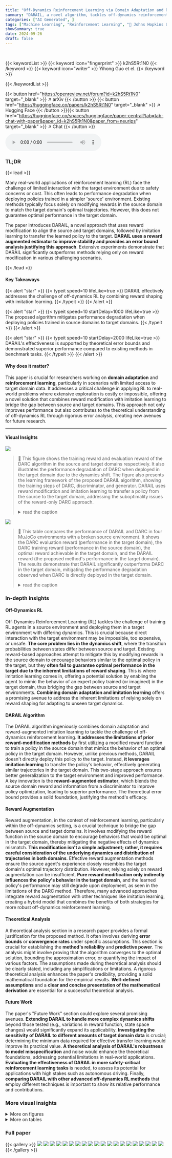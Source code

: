 ```yaml
---
title: "Off-Dynamics Reinforcement Learning via Domain Adaptation and Reward Augmented Imitation"
summary: "DARAIL, a novel algorithm, tackles off-dynamics reinforcement learning by combining reward modification with imitation learning to transfer a learned policy from a source to a target domain.  This app..."
categories: ["AI Generated", ]
tags: ["Machine Learning", "Reinforcement Learning", "🏢 Johns Hopkins University",]
showSummary: true
date: 2024-09-26
draft: false
---
```


<br>

{{< keywordList >}}
{{< keyword icon="fingerprint" >}} k2hS5Rt1N0 {{< /keyword >}}
{{< keyword icon="writer" >}} Yihong Guo et el. {{< /keyword >}}
 
{{< /keywordList >}}

{{< button href="https://openreview.net/forum?id=k2hS5Rt1N0" target="_blank" >}}
↗ arXiv
{{< /button >}}
{{< button href="https://huggingface.co/papers/k2hS5Rt1N0" target="_blank" >}}
↗ Hugging Face
{{< /button >}}{{< button href="https://huggingface.co/spaces/huggingface/paper-central?tab=tab-chat-with-paper&paper_id=k2hS5Rt1N0&paper_from=neurips" target="_blank" >}}
↗ Chat
{{< /button >}}




<audio controls>
    <source src="https://ai-paper-reviewer.com/k2hS5Rt1N0/podcast.wav" type="audio/wav">
    Your browser does not support the audio element.
</audio>


### TL;DR


{{< lead >}}

Many real-world applications of reinforcement learning (RL) face the challenge of limited interaction with the target environment due to safety concerns or cost.  This often leads to performance degradation when deploying policies trained in a simpler 'source' environment. Existing methods typically focus solely on modifying rewards in the source domain to match the target domain's optimal trajectories. However, this does not guarantee optimal performance in the target domain.



The paper introduces DARAIL, a novel approach that uses reward modification to align the source and target domains, followed by imitation learning to transfer the learned policy to the target.  **DARAIL uses a reward augmented estimator to improve stability and provides an error bound analysis justifying this approach**.  Extensive experiments demonstrate that DARAIL significantly outperforms methods relying only on reward modification in various challenging scenarios.

{{< /lead >}}


#### Key Takeaways

{{< alert "star" >}}
{{< typeit speed=10 lifeLike=true >}} DARAIL effectively addresses the challenge of off-dynamics RL by combining reward shaping with imitation learning. {{< /typeit >}}
{{< /alert >}}

{{< alert "star" >}}
{{< typeit speed=10 startDelay=1000 lifeLike=true >}} The proposed algorithm mitigates performance degradation when deploying policies trained in source domains to target domains. {{< /typeit >}}
{{< /alert >}}

{{< alert "star" >}}
{{< typeit speed=10 startDelay=2000 lifeLike=true >}} DARAIL's effectiveness is supported by theoretical error bounds and demonstrated superior performance compared to existing methods in benchmark tasks. {{< /typeit >}}
{{< /alert >}}

#### Why does it matter?
This paper is crucial for researchers working on **domain adaptation** and **reinforcement learning**, particularly in scenarios with limited access to target domain data. It addresses a critical challenge in applying RL to real-world problems where extensive exploration is costly or impossible, offering a novel solution that combines reward modification with imitation learning to bridge the gap between source and target domains. This approach not only improves performance but also contributes to the theoretical understanding of off-dynamics RL through rigorous error analysis, creating new avenues for future research.

------
#### Visual Insights



![](https://ai-paper-reviewer.com/k2hS5Rt1N0/figures_1_1.jpg)

> 🔼 This figure shows the training reward and evaluation reward of the DARC algorithm in the source and target domains respectively. It also illustrates the performance degradation of DARC when deployed in the target domain due to the dynamics shift.  The figure also presents the learning framework of the proposed DARAIL algorithm, showing the training steps of DARC, discriminator, and generator. DARAIL uses reward modification and imitation learning to transfer a policy from the source to the target domain, addressing the suboptimality issues of the reward-only DARC approach.
> <details>
> <summary>read the caption</summary>
> Figure 1: (a) Training reward in the source domain, i.e. ΕDARC, psrc [∑tr(st, at)], evaluation reward in the target domain, i.e. ΕπDARC, Purg [∑tr(st, at)] and optimal reward in target domain, for DARC in Ant. Evaluating the trained DARC policy in the target domain will cause performance degradation compared with its training reward, which should be close to the optimal reward in the target given DARC's objective function. Results of HalfCheetah, Walker2d, and Reacher are in Figure 9 in Appendix. (b) Learning framework of DARAIL. DARC Training: we first train the DARC in the source domain with a modified reward that is derived from the minimization of the reverse divergence between optimal policies on target and learned policies on the source. Details of DARC and the modified reward are in Section 3.1 and Appendix A.1. Discriminator training: the discriminator is trained to classify whether the data is from the expert demonstration (DARC trajectories) and provide a local reward function for policy learning. Generator training: the policy is updated with augmented reward estimation, which integrates the reward from the source domain and information from the discriminator. We first train DARC, collect DARC trajectories from the source domain, and then train the discriminator and the generator alternatively.
> </details>





![](https://ai-paper-reviewer.com/k2hS5Rt1N0/tables_7_1.jpg)

> 🔼 This table compares the performance of DARAIL and DARC in four MuJoCo environments with a broken source environment.  It shows the DARC evaluation reward (performance in the target domain), the DARC training reward (performance in the source domain), the optimal reward achievable in the target domain, and the DARAIL reward (the proposed method's performance in the target domain). The results demonstrate that DARAIL significantly outperforms DARC in the target domain, mitigating the performance degradation observed when DARC is directly deployed in the target domain.
> <details>
> <summary>read the caption</summary>
> Table 1: Comparison of DARAIL with DARC, broken source environment.
> </details>





### In-depth insights


#### Off-Dynamics RL
Off-Dynamics Reinforcement Learning (RL) tackles the challenge of training RL agents in a source environment and deploying them in a target environment with differing dynamics.  This is crucial because direct interaction with the target environment may be impossible, too expensive, or unsafe. **The core problem lies in the dynamics shift**, where the transition probabilities between states differ between source and target.  Existing reward-based approaches attempt to mitigate this by modifying rewards in the source domain to encourage behaviors similar to the optimal policy in the target, but they **often fail to guarantee optimal performance in the target due to the inherent limitations of reward shaping**.  This is where imitation learning comes in, offering a potential solution by enabling the agent to mimic the behavior of an expert policy trained (or imagined) in the target domain, thus bridging the gap between source and target environments. **Combining domain adaptation and imitation learning** offers a promising avenue to address the inherent limitations of relying solely on reward shaping for adapting to unseen target dynamics.

#### DARAIL Algorithm
The DARAIL algorithm ingeniously combines domain adaptation and reward-augmented imitation learning to tackle the challenge of off-dynamics reinforcement learning.  **It addresses the limitations of prior reward-modification methods** by first utilizing a modified reward function to train a policy in the source domain that mimics the behavior of an optimal policy in the target domain.  However, unlike previous methods, DARAIL doesn't directly deploy this policy to the target. Instead, **it leverages imitation learning** to transfer the policy's behavior, effectively generating similar trajectories in the target domain. This two-stage approach ensures better generalization to the target environment and improved performance. A key innovation is the **reward-augmented estimator**, which blends the source domain reward and information from a discriminator to improve policy optimization, leading to superior performance. The theoretical error bound provides a solid foundation, justifying the method's efficacy.

#### Reward Augmentation
Reward augmentation, in the context of reinforcement learning, particularly within the off-dynamics setting, is a crucial technique to bridge the gap between source and target domains.  It involves modifying the reward function in the source domain to encourage behaviors that would be optimal in the target domain, thereby mitigating the negative effects of dynamics mismatch. **This modification isn't a simple adjustment; rather, it requires careful consideration of the underlying dynamics and distribution of trajectories in both domains**. Effective reward augmentation methods ensure the source agent's experience closely resembles the target domain's optimal trajectory distribution.  However, relying solely on reward augmentation can be insufficient.  **Pure reward modification only indirectly influences the policy's behavior in the target domain**, and the learned policy's performance may still degrade upon deployment, as seen in the limitations of the DARC method.  Therefore, many advanced approaches integrate reward augmentation with other techniques like imitation learning, creating a hybrid model that combines the benefits of both strategies for more robust off-dynamics reinforcement learning.

#### Theoretical Analysis
A theoretical analysis section in a research paper provides a formal justification for the proposed method. It often involves deriving **error bounds** or **convergence rates** under specific assumptions.  This section is crucial for establishing the **method's reliability** and **predictive power**. The analysis might involve proving that the algorithm converges to the optimal solution, bounding the approximation error, or quantifying the impact of various factors. The assumptions made during theoretical analysis should be clearly stated, including any simplifications or limitations. A rigorous theoretical analysis enhances the paper's credibility, providing a solid mathematical foundation for the empirical results.  **Well-defined assumptions** and a **clear and concise presentation of the mathematical derivation** are essential for a successful theoretical analysis.

#### Future Work
The paper's "Future Work" section could explore several promising avenues.  **Extending DARAIL to handle more complex dynamics shifts** beyond those tested (e.g., variations in reward function, state space changes) would significantly expand its applicability.  **Investigating the sensitivity of DARAIL to different amounts of target domain data** is crucial; determining the minimum data required for effective transfer learning would improve its practical value.  **A theoretical analysis of DARAIL's robustness to model misspecification** and noise would enhance the theoretical foundations, addressing potential limitations in real-world applications.  **Evaluating the effectiveness of DARAIL in more safety-critical reinforcement learning tasks** is needed, to assess its potential for applications with high stakes such as autonomous driving. Finally, **comparing DARAIL with other advanced off-dynamics RL methods** that employ different techniques is important to show its relative performance and contributions.


### More visual insights

<details>
<summary>More on figures
</summary>


![](https://ai-paper-reviewer.com/k2hS5Rt1N0/figures_5_1.jpg)

> 🔼 This figure shows the training reward of DARC in the source domain and the evaluation reward in the target domain for the Ant environment. It also illustrates the learning framework of the proposed method, DARAIL, which consists of DARC training, discriminator training, and generator training steps. The figure highlights the performance degradation of DARC when deployed in the target domain and how DARAIL utilizes imitation learning to transfer the policy learned from DARC to the target domain.
> <details>
> <summary>read the caption</summary>
> Figure 1: (a) Training reward in the source domain, i.e. EDARC, psrc [∑tr(st, at)], evaluation reward in the target domain, i.e. ΕπρARC, Purg [∑tr(st, at)] and optimal reward in target domain, for DARC in Ant. Evaluating the trained DARC policy in the target domain will cause performance degradation compared with its training reward, which should be close to the optimal reward in the target given DARC's objective function. Results of HalfCheetah, Walker2d, and Reacher are in Figure 9 in Appendix. (b) Learning framework of DARAIL. DARC Training: we first train the DARC in the source domain with a modified reward that is derived from the minimization of the reverse divergence between optimal policies on target and learned policies on the source. Details of DARC and the modified reward are in Section 3.1 and Appendix A.1. Discriminator training: the discriminator is trained to classify whether the data is from the expert demonstration (DARC trajectories) and provide a local reward function for policy learning. Generator training: the policy is updated with augmented reward estimation, which integrates the reward from the source domain and information from the discriminator. We first train DARC, collect DARC trajectories from the source domain, and then train the discriminator and the generator alternatively.
> </details>



![](https://ai-paper-reviewer.com/k2hS5Rt1N0/figures_8_1.jpg)

> 🔼 This figure shows the performance degradation of DARC when deployed to the target domain and the framework of DARAIL, which addresses this issue by using imitation learning to transfer the policy learned from reward modification to the target domain.  Panel (a) illustrates DARC's sub-optimal performance in the target domain despite resembling target optimal trajectories in its source domain training. Panel (b) details DARAIL's training process:  first training DARC in the source domain with modified rewards, then using DARC trajectories as expert data for discriminator and generator training in an imitation learning framework that refines the policy in the target domain.
> <details>
> <summary>read the caption</summary>
> Figure 1: (a) Training reward in the source domain, i.e. EDARC, psrc [∑tr(st, at)], evaluation reward in the target domain, i.e. ΕπρARC, Purg [∑tr(st, at)] and optimal reward in target domain, for DARC in Ant. Evaluating the trained DARC policy in the target domain will cause performance degradation compared with its training reward, which should be close to the optimal reward in the target given DARC's objective function. Results of HalfCheetah, Walker2d, and Reacher are in Figure 9 in Appendix. (b) Learning framework of DARAIL. DARC Training: we first train the DARC in the source domain with a modified reward that is derived from the minimization of the reverse divergence between optimal policies on target and learned policies on the source. Details of DARC and the modified reward are in Section 3.1 and Appendix A.1. Discriminator training: the discriminator is trained to classify whether the data is from the expert demonstration (DARC trajectories) and provide a local reward function for policy learning. Generator training: the policy is updated with augmented reward estimation, which integrates the reward from the source domain and information from the discriminator. We first train DARC, collect DARC trajectories from the source domain, and then train the discriminator and the generator alternatively.
> </details>



![](https://ai-paper-reviewer.com/k2hS5Rt1N0/figures_9_1.jpg)

> 🔼 This figure compares the performance of DARC and DARAIL algorithms on the Ant environment under different levels of dynamics shift, controlled by the probability (pf) of freezing action 0 in the source domain.  As pf increases, the dynamics shift between source and target domains grows larger.  The figure shows that the reward obtained by DARC in the target domain significantly degrades as the dynamics shift increases, whereas DARAIL consistently outperforms DARC, maintaining a higher reward in the target domain across various shift magnitudes.
> <details>
> <summary>read the caption</summary>
> Figure 3: Performance of DARC and DARAIL under different off-dynamics shifts on Ant. Action 0 is frozen (set to be 0) with probability pf in the source domain. From left to right, the off-dynamics shift becomes larger. As the shift becomes larger, the gap between DARC Training and DARC Evaluation is larger. Our method outperforms DARC on different dynamics shift.
> </details>



![](https://ai-paper-reviewer.com/k2hS5Rt1N0/figures_13_1.jpg)

> 🔼 This figure illustrates the performance degradation of DARC in the target domain and introduces the DARAIL framework. (a) shows the training and evaluation reward curves for DARC on the Ant environment, highlighting the performance gap between the source and target domains. (b) presents a detailed breakdown of the DARAIL algorithm, including the DARC training, discriminator training, and generator training phases, emphasizing the use of imitation learning to transfer the policy from the source to the target domain.
> <details>
> <summary>read the caption</summary>
> Figure 1: (a) Training reward in the source domain, i.e. ΕπDARC, psrc [∑tr(st, at)], evaluation reward in the target domain, i.e. ΕπDARC, Purg [∑tr(st, at)] and optimal reward in target domain, for DARC in Ant. Evaluating the trained DARC policy in the target domain will cause performance degradation compared with its training reward, which should be close to the optimal reward in the target given DARC's objective function. Results of HalfCheetah, Walker2d, and Reacher are in Figure 9 in Appendix. (b) Learning framework of DARAIL. DARC Training: we first train the DARC in the source domain with a modified reward that is derived from the minimization of the reverse divergence between optimal policies on target and learned policies on the source. Details of DARC and the modified reward are in Section 3.1 and Appendix A.1. Discriminator training: the discriminator is trained to classify whether the data is from the expert demonstration (DARC trajectories) and provide a local reward function for policy learning. Generator training: the policy is updated with augmented reward estimation, which integrates the reward from the source domain and information from the discriminator. We first train DARC, collect DARC trajectories from the source domain, and then train the discriminator and the generator alternatively.
> </details>



![](https://ai-paper-reviewer.com/k2hS5Rt1N0/figures_17_1.jpg)

> 🔼 This figure shows the training reward of DARC in the source domain and its evaluation reward in the target domain for the Ant environment.  It demonstrates performance degradation when deploying the DARC policy in the target domain, highlighting the limitations of DARC.  The second part illustrates the DARAIL framework, which addresses these limitations by using imitation learning to transfer the policy learned from reward modification to the target domain.  DARAIL comprises DARC training with a modified reward, discriminator training to classify data and provide a local reward function, and generator training using an augmented reward estimator.
> <details>
> <summary>read the caption</summary>
> Figure 1: (a) Training reward in the source domain, i.e. EDARC, psrc [∑tr(st, at)], evaluation reward in the target domain, i.e. ΕπρARC, Purg [∑tr(st, at)] and optimal reward in target domain, for DARC in Ant. Evaluating the trained DARC policy in the target domain will cause performance degradation compared with its training reward, which should be close to the optimal reward in the target given DARC's objective function. Results of HalfCheetah, Walker2d, and Reacher are in Figure 9 in Appendix. (b) Learning framework of DARAIL. DARC Training: we first train the DARC in the source domain with a modified reward that is derived from the minimization of the reverse divergence between optimal policies on target and learned policies on the source. Details of DARC and the modified reward are in Section 3.1 and Appendix A.1. Discriminator training: the discriminator is trained to classify whether the data is from the expert demonstration (DARC trajectories) and provide a local reward function for policy learning. Generator training: the policy is updated with augmented reward estimation, which integrates the reward from the source domain and information from the discriminator. We first train DARC, collect DARC trajectories from the source domain, and then train the discriminator and the generator alternatively.
> </details>



![](https://ai-paper-reviewer.com/k2hS5Rt1N0/figures_17_2.jpg)

> 🔼 This figure shows the comparison of training and evaluation rewards for DARC in the Ant environment and illustrates the framework of the proposed DARAIL algorithm.  Panel (a) highlights the performance degradation of DARC when deployed in the target domain, showing a significant gap between the training reward (close to optimal) and the evaluation reward. Panel (b) details the DARAIL framework, outlining the DARC training phase, discriminator training to classify source and target data, and generator training to optimize the policy using augmented reward estimation from source domain reward and discriminator feedback.
> <details>
> <summary>read the caption</summary>
> Figure 1: (a) Training reward in the source domain, i.e. ΕDARC, psrc [∑tr(st, at)], evaluation reward in the target domain, i.e. ΕπDARC, Purg [∑tr(st, at)] and optimal reward in target domain, for DARC in Ant. Evaluating the trained DARC policy in the target domain will cause performance degradation compared with its training reward, which should be close to the optimal reward in the target given DARC's objective function. Results of HalfCheetah, Walker2d, and Reacher are in Figure 9 in Appendix. (b) Learning framework of DARAIL. DARC Training: we first train the DARC in the source domain with a modified reward that is derived from the minimization of the reverse divergence between optimal policies on target and learned policies on the source. Details of DARC and the modified reward are in Section 3.1 and Appendix A.1. Discriminator training: the discriminator is trained to classify whether the data is from the expert demonstration (DARC trajectories) and provide a local reward function for policy learning. Generator training: the policy is updated with augmented reward estimation, which integrates the reward from the source domain and information from the discriminator. We first train DARC, collect DARC trajectories from the source domain, and then train the discriminator and the generator alternatively.
> </details>



![](https://ai-paper-reviewer.com/k2hS5Rt1N0/figures_20_1.jpg)

> 🔼 This figure shows the training reward and evaluation reward of DARC (Domain Adaptation with Rewards from Classifiers) in the Ant environment. It illustrates the performance degradation of DARC in the target domain when compared to its training reward.  The figure also presents the learning framework of DARAIL (Domain Adaptation and Reward Augmented Imitation Learning), highlighting the DARC training, discriminator training, and generator training phases. DARAIL uses imitation learning to address the suboptimality issues of the pure modified reward methods.
> <details>
> <summary>read the caption</summary>
> Figure 1: (a) Training reward in the source domain, i.e. ΕDARC, psrc [∑tr(st, at)], evaluation reward in the target domain, i.e. ΕπDARC, Purg [∑tr(st, at)] and optimal reward in target domain, for DARC in Ant. Evaluating the trained DARC policy in the target domain will cause performance degradation compared with its training reward, which should be close to the optimal reward in the target given DARC's objective function. Results of HalfCheetah, Walker2d, and Reacher are in Figure 9 in Appendix. (b) Learning framework of DARAIL. DARC Training: we first train the DARC in the source domain with a modified reward that is derived from the minimization of the reverse divergence between optimal policies on target and learned policies on the source. Details of DARC and the modified reward are in Section 3.1 and Appendix A.1. Discriminator training: the discriminator is trained to classify whether the data is from the expert demonstration (DARC trajectories) and provide a local reward function for policy learning. Generator training: the policy is updated with augmented reward estimation, which integrates the reward from the source domain and information from the discriminator. We first train DARC, collect DARC trajectories from the source domain, and then train the discriminator and the generator alternatively.
> </details>



![](https://ai-paper-reviewer.com/k2hS5Rt1N0/figures_20_2.jpg)

> 🔼 This figure shows a comparison of the training reward of DARC in the source domain and its evaluation reward in the target domain, highlighting the performance degradation when deploying DARC in a new environment with a dynamics shift. It also illustrates the learning framework of DARAIL, which incorporates DARC training, discriminator training, and generator training to improve policy transfer and performance in the target domain.
> <details>
> <summary>read the caption</summary>
> Figure 1: (a) Training reward in the source domain, i.e. EDARC, psrc [∑tr(st, at)], evaluation reward in the target domain, i.e. ΕπρARC, Purg [∑tr(st, at)] and optimal reward in target domain, for DARC in Ant. Evaluating the trained DARC policy in the target domain will cause performance degradation compared with its training reward, which should be close to the optimal reward in the target given DARC's objective function. Results of HalfCheetah, Walker2d, and Reacher are in Figure 9 in Appendix. (b) Learning framework of DARAIL. DARC Training: we first train the DARC in the source domain with a modified reward that is derived from the minimization of the reverse divergence between optimal policies on target and learned policies on the source. Details of DARC and the modified reward are in Section 3.1 and Appendix A.1. Discriminator training: the discriminator is trained to classify whether the data is from the expert demonstration (DARC trajectories) and provide a local reward function for policy learning. Generator training: the policy is updated with augmented reward estimation, which integrates the reward from the source domain and information from the discriminator. We first train DARC, collect DARC trajectories from the source domain, and then train the discriminator and the generator alternatively.
> </details>



![](https://ai-paper-reviewer.com/k2hS5Rt1N0/figures_21_1.jpg)

> 🔼 This figure shows the training reward in the source domain and evaluation reward in the target domain for the DARC (Domain Adaptation with Rewards from Classifiers) algorithm.  It also illustrates the performance degradation of DARC when deployed in the target domain and the framework of the proposed DARAIL (Domain Adaptation and Reward Augmented Imitation Learning) algorithm.  DARAIL utilizes reward modification for domain adaptation and generative adversarial imitation learning from observation, incorporating a reward augmented estimator for policy optimization.
> <details>
> <summary>read the caption</summary>
> Figure 1: (a) Training reward in the source domain, i.e. ΕπDARC, psrc [∑tr(st, at)], evaluation reward in the target domain, i.e. ΕπDARC, Purg [∑tr(st, at)] and optimal reward in target domain, for DARC in Ant. Evaluating the trained DARC policy in the target domain will cause performance degradation compared with its training reward, which should be close to the optimal reward in the target given DARC's objective function. Results of HalfCheetah, Walker2d, and Reacher are in Figure 9 in Appendix. (b) Learning framework of DARAIL. DARC Training: we first train the DARC in the source domain with a modified reward that is derived from the minimization of the reverse divergence between optimal policies on target and learned policies on the source. Details of DARC and the modified reward are in Section 3.1 and Appendix A.1. Discriminator training: the discriminator is trained to classify whether the data is from the expert demonstration (DARC trajectories) and provide a local reward function for policy learning. Generator training: the policy is updated with augmented reward estimation, which integrates the reward from the source domain and information from the discriminator. We first train DARC, collect DARC trajectories from the source domain, and then train the discriminator and the generator alternatively.
> </details>



![](https://ai-paper-reviewer.com/k2hS5Rt1N0/figures_21_2.jpg)

> 🔼 This figure shows the performance degradation of DARC when deployed in the target domain due to dynamics shift.  It also illustrates the DARAIL framework, which addresses this issue by incorporating imitation learning. DARAIL first trains a DARC policy in the source domain with a modified reward. Then, it uses imitation learning to transfer this policy to the target domain, improving performance.
> <details>
> <summary>read the caption</summary>
> Figure 1: (a) Training reward in the source domain, i.e. EDARC, psrc [∑tr(st, at)], evaluation reward in the target domain, i.e. ΕπρARC, Purg [∑tr(st, at)] and optimal reward in target domain, for DARC in Ant. Evaluating the trained DARC policy in the target domain will cause performance degradation compared with its training reward, which should be close to the optimal reward in the target given DARC's objective function. Results of HalfCheetah, Walker2d, and Reacher are in Figure 9 in Appendix. (b) Learning framework of DARAIL. DARC Training: we first train the DARC in the source domain with a modified reward that is derived from the minimization of the reverse divergence between optimal policies on target and learned policies on the source. Details of DARC and the modified reward are in Section 3.1 and Appendix A.1. Discriminator training: the discriminator is trained to classify whether the data is from the expert demonstration (DARC trajectories) and provide a local reward function for policy learning. Generator training: the policy is updated with augmented reward estimation, which integrates the reward from the source domain and information from the discriminator. We first train DARC, collect DARC trajectories from the source domain, and then train the discriminator and the generator alternatively.
> </details>



![](https://ai-paper-reviewer.com/k2hS5Rt1N0/figures_21_3.jpg)

> 🔼 This figure shows the training reward of DARC in the source domain and evaluation reward in the target domain for the Ant environment.  It highlights the performance degradation when a DARC policy trained in the source domain is directly deployed to the target domain. It also illustrates the learning framework of the proposed DARAIL method, which consists of three stages: DARC training with modified rewards to match target trajectory distributions, discriminator training to distinguish between expert (DARC) and generated trajectories, and generator training (policy update) using augmented reward estimation incorporating both source domain rewards and discriminator feedback.
> <details>
> <summary>read the caption</summary>
> Figure 1: (a) Training reward in the source domain, i.e. EDARC, psrc [∑tr(st, at)], evaluation reward in the target domain, i.e. ΕπρARC, Purg [∑tr(st, at)] and optimal reward in target domain, for DARC in Ant. Evaluating the trained DARC policy in the target domain will cause performance degradation compared with its training reward, which should be close to the optimal reward in the target given DARC's objective function. Results of HalfCheetah, Walker2d, and Reacher are in Figure 9 in Appendix. (b) Learning framework of DARAIL. DARC Training: we first train the DARC in the source domain with a modified reward that is derived from the minimization of the reverse divergence between optimal policies on target and learned policies on the source. Details of DARC and the modified reward are in Section 3.1 and Appendix A.1. Discriminator training: the discriminator is trained to classify whether the data is from the expert demonstration (DARC trajectories) and provide a local reward function for policy learning. Generator training: the policy is updated with augmented reward estimation, which integrates the reward from the source domain and information from the discriminator. We first train DARC, collect DARC trajectories from the source domain, and then train the discriminator and the generator alternatively.
> </details>



![](https://ai-paper-reviewer.com/k2hS5Rt1N0/figures_23_1.jpg)

> 🔼 This figure shows the performance degradation of DARC when deployed to the target domain and introduces the DARAIL framework.  Panel (a) compares the training reward of DARC in the source domain to its evaluation reward in the target domain, demonstrating performance degradation. Panel (b) illustrates the DARAIL method, which uses DARC to generate initial trajectories, then trains a discriminator and generator to improve policy performance in the target domain via imitation learning.
> <details>
> <summary>read the caption</summary>
> Figure 1: (a) Training reward in the source domain, i.e. EDARC, psrc [∑tr(st, at)], evaluation reward in the target domain, i.e. ΕπρARC, Purg [∑tr(st, at)] and optimal reward in target domain, for DARC in Ant. Evaluating the trained DARC policy in the target domain will cause performance degradation compared with its training reward, which should be close to the optimal reward in the target given DARC's objective function. Results of HalfCheetah, Walker2d, and Reacher are in Figure 9 in Appendix. (b) Learning framework of DARAIL. DARC Training: we first train the DARC in the source domain with a modified reward that is derived from the minimization of the reverse divergence between optimal policies on target and learned policies on the source. Details of DARC and the modified reward are in Section 3.1 and Appendix A.1. Discriminator training: the discriminator is trained to classify whether the data is from the expert demonstration (DARC trajectories) and provide a local reward function for policy learning. Generator training: the policy is updated with augmented reward estimation, which integrates the reward from the source domain and information from the discriminator. We first train DARC, collect DARC trajectories from the source domain, and then train the discriminator and the generator alternatively.
> </details>



![](https://ai-paper-reviewer.com/k2hS5Rt1N0/figures_24_1.jpg)

> 🔼 The figure shows the training reward in the source domain and evaluation reward in the target domain for the DARC algorithm. It also illustrates the learning framework for the DARAIL algorithm, detailing the steps involved in DARC training, discriminator training, and generator training.
> <details>
> <summary>read the caption</summary>
> Figure 1: (a) Training reward in the source domain, i.e. ΕπDARC, psrc [∑tr(st, at)], evaluation reward in the target domain, i.e. ΕπDARC, ptrg [∑tr(st, at)] and optimal reward in target domain, for DARC in Ant. Evaluating the trained DARC policy in the target domain will cause performance degradation compared with its training reward, which should be close to the optimal reward in the target given DARC's objective function. Results of HalfCheetah, Walker2d, and Reacher are in Figure 9 in Appendix. (b) Learning framework of DARAIL. DARC Training: we first train the DARC in the source domain with a modified reward that is derived from the minimization of the reverse divergence between optimal policies on target and learned policies on the source. Details of DARC and the modified reward are in Section 3.1 and Appendix A.1. Discriminator training: the discriminator is trained to classify whether the data is from the expert demonstration (DARC trajectories) and provide a local reward function for policy learning. Generator training: the policy is updated with augmented reward estimation, which integrates the reward from the source domain and information from the discriminator. We first train DARC, collect DARC trajectories from the source domain, and then train the discriminator and the generator alternatively.
> </details>



![](https://ai-paper-reviewer.com/k2hS5Rt1N0/figures_25_1.jpg)

> 🔼 This figure compares the performance of DARAIL and IPS-ACL on two different environments (HalfCheetah and Walker2d) under various importance weight clipping intervals.  The results show that DARAIL consistently outperforms IPS-ACL across all conditions. Notably, IPS-ACL's performance is sensitive to the choice of clipping interval, achieving comparable results to DARAIL only under a specific interval ([0.01, 100]), while its performance degrades significantly with other intervals.
> <details>
> <summary>read the caption</summary>
> Figure 2: Performance of DARAIL and IPS-ACL on HalfCheetah and Walker2d under different importance weight clipping intervals. DARAIL outperforms IPS-ACL on all tasks. In Table 3, IPS-ACL receives comparable performance with DARAIL with the clipping interval [0.01,100], while the performance decreases significantly with different intervals.
> </details>



![](https://ai-paper-reviewer.com/k2hS5Rt1N0/figures_25_2.jpg)

> 🔼 The figure compares the performance of DARAIL and IPS-ACL algorithms on HalfCheetah and Walker2d environments under various importance weight clipping intervals.  It demonstrates that DARAIL consistently outperforms IPS-ACL across all tested intervals.  The results highlight DARAIL's robustness to the choice of clipping interval, unlike IPS-ACL which shows significant performance degradation when the interval is poorly chosen.
> <details>
> <summary>read the caption</summary>
> Figure 2: Performance of DARAIL and IPS-ACL on HalfCheetah and Walker2d under different importance weight clipping intervals. DARAIL outperforms IPS-ACL on all tasks. In Table 3, IPS-ACL receives comparable performance with DARAIL with the clipping interval [0.01,100], while the performance decreases significantly with different intervals.
> </details>



![](https://ai-paper-reviewer.com/k2hS5Rt1N0/figures_26_1.jpg)

> 🔼 This figure shows the comparison of DARC and DARAIL. Subfigure (a) illustrates the training and evaluation reward of DARC in the Ant environment, highlighting the performance degradation when deploying the policy trained in the source domain to the target domain. Subfigure (b) presents the learning framework of DARAIL, which leverages DARC for domain adaptation and incorporates generative adversarial imitation learning for policy transfer, aiming to improve performance in the target domain.
> <details>
> <summary>read the caption</summary>
> Figure 1: (a) Training reward in the source domain, i.e. EDARC, psrc [∑tr(st, at)], evaluation reward in the target domain, i.e. ΕπρARC, Purg [∑tr(st, at)] and optimal reward in target domain, for DARC in Ant. Evaluating the trained DARC policy in the target domain will cause performance degradation compared with its training reward, which should be close to the optimal reward in the target given DARC's objective function. Results of HalfCheetah, Walker2d, and Reacher are in Figure 9 in Appendix. (b) Learning framework of DARAIL. DARC Training: we first train the DARC in the source domain with a modified reward that is derived from the minimization of the reverse divergence between optimal policies on target and learned policies on the source. Details of DARC and the modified reward are in Section 3.1 and Appendix A.1. Discriminator training: the discriminator is trained to classify whether the data is from the expert demonstration (DARC trajectories) and provide a local reward function for policy learning. Generator training: the policy is updated with augmented reward estimation, which integrates the reward from the source domain and information from the discriminator. We first train DARC, collect DARC trajectories from the source domain, and then train the discriminator and the generator alternatively.
> </details>



![](https://ai-paper-reviewer.com/k2hS5Rt1N0/figures_27_1.jpg)

> 🔼 This figure shows the training reward of DARC in the source domain and its evaluation reward in the target domain. It also shows the learning framework of DARAIL, which consists of three stages: DARC training, discriminator training, and generator training.  The results highlight the performance degradation of DARC when deployed to the target domain and illustrates how DARAIL aims to mitigate this issue by using imitation learning to transfer the policy learned in the source domain to the target domain.
> <details>
> <summary>read the caption</summary>
> Figure 1: (a) Training reward in the source domain, i.e. EDARC, psrc [∑tr(st, at)], evaluation reward in the target domain, i.e. ΕπρARC, Purg [∑tr(st, at)] and optimal reward in target domain, for DARC in Ant. Evaluating the trained DARC policy in the target domain will cause performance degradation compared with its training reward, which should be close to the optimal reward in the target given DARC's objective function. Results of HalfCheetah, Walker2d, and Reacher are in Figure 9 in Appendix. (b) Learning framework of DARAIL. DARC Training: we first train the DARC in the source domain with a modified reward that is derived from the minimization of the reverse divergence between optimal policies on target and learned policies on the source. Details of DARC and the modified reward are in Section 3.1 and Appendix A.1. Discriminator training: the discriminator is trained to classify whether the data is from the expert demonstration (DARC trajectories) and provide a local reward function for policy learning. Generator training: the policy is updated with augmented reward estimation, which integrates the reward from the source domain and information from the discriminator. We first train DARC, collect DARC trajectories from the source domain, and then train the discriminator and the generator alternatively.
> </details>



</details>




<details>
<summary>More on tables
</summary>


![](https://ai-paper-reviewer.com/k2hS5Rt1N0/tables_8_1.jpg)
> 🔼 This table presents a comparison of the DARAIL algorithm's performance against several baseline methods in off-dynamics reinforcement learning settings with a broken source environment.  The results are shown for four MuJoCo environments (HalfCheetah, Ant, Walker2d, and Reacher), each with performance measured by the average cumulative reward and standard deviation.  The baseline methods include DAIL, IS-R, IS-ACL, MBPO, MATL, and GARAT. The table allows for a direct comparison of DARAIL's performance with state-of-the-art methods under challenging conditions.
> <details>
> <summary>read the caption</summary>
> Table 3: Comparison of DARAIL with baselines in off-dynamics RL, broken source environment.
> </details>

![](https://ai-paper-reviewer.com/k2hS5Rt1N0/tables_20_1.jpg)
> 🔼 This table compares the performance of DARAIL and DARC in four MuJoCo benchmark environments (HalfCheetah, Ant, Walker2d, and Reacher) with a broken source environment.  The 'DARC Evaluation' column shows DARC's performance in the target domain (where the 0-index in the action is intact). The 'DARC Training' column shows DARC's performance in the source domain (where the 0-index in the action is broken). The 'Optimal in Target' column indicates the optimal reward achievable in the target domain. Finally, the 'DARAIL' column shows the performance of the proposed DARAIL algorithm in the target domain. The results demonstrate DARAIL's superior performance compared to DARC when the source domain has limited functionality compared to the target domain.
> <details>
> <summary>read the caption</summary>
> Table 1: Comparison of DARAIL with DARC, broken source environment.
> </details>

![](https://ai-paper-reviewer.com/k2hS5Rt1N0/tables_22_1.jpg)
> 🔼 This table presents a comparison of the DARAIL algorithm's performance against several baseline methods in off-dynamics reinforcement learning scenarios.  The experiments were conducted in environments with a broken source setting, meaning the source environment has limitations. The table shows the average reward obtained by each algorithm across four different MuJoCo environments (HalfCheetah, Ant, Walker2d, and Reacher).  The results demonstrate DARAIL's superior performance compared to the baselines. The metrics reported allow a clear assessment of the relative performance improvements achieved by DARAIL.
> <details>
> <summary>read the caption</summary>
> Table 3: Comparison of DARAIL with baselines in off-dynamics RL, broken source environment.
> </details>

![](https://ai-paper-reviewer.com/k2hS5Rt1N0/tables_22_2.jpg)
> 🔼 This table compares the performance of DARAIL and DARC in four MuJoCo environments (HalfCheetah, Ant, Walker2d, and Reacher) when the source domain has a broken environment (0-index action frozen to 0).  It shows the DARC Evaluation (performance in the target domain), DARC Training (performance in the source domain), the optimal reward achievable in the target domain, and the DARAIL performance in the target domain. The results highlight DARAIL's improved performance over DARC in the target domain, particularly when facing challenging off-dynamics scenarios.
> <details>
> <summary>read the caption</summary>
> Table 1: Comparison of DARAIL with DARC, broken source environment.
> </details>

![](https://ai-paper-reviewer.com/k2hS5Rt1N0/tables_22_3.jpg)
> 🔼 This table presents a comparison of the DARAIL algorithm's performance against several baseline methods in off-dynamics reinforcement learning scenarios with a broken source environment.  The table shows the average reward achieved by each algorithm across four different MuJoCo environments (HalfCheetah, Ant, Walker2d, and Reacher).  The results demonstrate DARAIL's superior performance compared to the baselines, highlighting its effectiveness in handling dynamics shifts between source and target domains when the source domain is compromised.
> <details>
> <summary>read the caption</summary>
> Table 3: Comparison of DARAIL with baselines in off-dynamics RL, broken source environment.
> </details>

![](https://ai-paper-reviewer.com/k2hS5Rt1N0/tables_22_4.jpg)
> 🔼 This table compares the performance of DARAIL and DARC in MuJoCo environments with a 1.5 times gravity setting.  It shows the DARC Evaluation (performance of DARC in the target domain), DARC Training (performance of DARC in the source domain), the optimal reward achievable in the target domain, and the performance of DARAIL (the proposed method) in the target domain.  The results demonstrate the improvement of DARAIL over DARC, especially considering the significant performance drop of DARC when deployed to the target domain.
> <details>
> <summary>read the caption</summary>
> Table 2: Comparison of DARAIL with DARC, 1.5 gravity.
> </details>

![](https://ai-paper-reviewer.com/k2hS5Rt1N0/tables_22_5.jpg)
> 🔼 This table presents a comparison of the DARAIL algorithm's performance against several baseline methods in off-dynamics reinforcement learning settings.  The source environment is modified to be 'broken', meaning a specific action is constrained. The table shows the average reward achieved by each algorithm across four different Mujoco benchmark environments (HalfCheetah, Ant, Walker2d, and Reacher).  The results highlight DARAIL's superior performance compared to the baselines, demonstrating its effectiveness in handling dynamics shifts between source and target domains.
> <details>
> <summary>read the caption</summary>
> Table 3: Comparison of DARAIL with baselines in off-dynamics RL, broken source environment.
> </details>

![](https://ai-paper-reviewer.com/k2hS5Rt1N0/tables_24_1.jpg)
> 🔼 This table compares the performance of DARAIL and DARC when provided with the same number of rollouts from the target domain.  The results show that increasing the number of target domain rollouts does not significantly improve DARC's performance, highlighting its inherent sub-optimality. In contrast, DARAIL consistently outperforms DARC, even with comparable target rollouts. This demonstrates the effectiveness of DARAIL's imitation learning component in mitigating the limitations of DARC in handling dynamics shifts.
> <details>
> <summary>read the caption</summary>
> Table 11: Comparison with DARC with the same amount of rollout from the target. The number in the columns represents the amount of rollout from the target. More target domain rollout will not improve the DARC's performance further. Experiment on broken source setting.
> </details>

![](https://ai-paper-reviewer.com/k2hS5Rt1N0/tables_24_2.jpg)
> 🔼 This table compares the performance of DARAIL and DARC on the Reacher environment with varying amounts of target domain rollouts.  It demonstrates that increasing the number of target rollouts does not significantly improve DARC's performance because of its inherent limitations.  DARAIL consistently outperforms DARC even with comparable target rollouts, highlighting its effectiveness in mitigating the sub-optimality of DARC.
> <details>
> <summary>read the caption</summary>
> Table 12: Comparison with DARC with the same amount of rollout from target, on Reacher. The number in the columns represents the amount of rollout from the target. More target domain rollout will not improve the DARC's performance further. Experiment on broken source setting.
> </details>

</details>




### Full paper

{{< gallery >}}
<img src="https://ai-paper-reviewer.com/k2hS5Rt1N0/1.png" class="grid-w50 md:grid-w33 xl:grid-w25" />
<img src="https://ai-paper-reviewer.com/k2hS5Rt1N0/2.png" class="grid-w50 md:grid-w33 xl:grid-w25" />
<img src="https://ai-paper-reviewer.com/k2hS5Rt1N0/3.png" class="grid-w50 md:grid-w33 xl:grid-w25" />
<img src="https://ai-paper-reviewer.com/k2hS5Rt1N0/4.png" class="grid-w50 md:grid-w33 xl:grid-w25" />
<img src="https://ai-paper-reviewer.com/k2hS5Rt1N0/5.png" class="grid-w50 md:grid-w33 xl:grid-w25" />
<img src="https://ai-paper-reviewer.com/k2hS5Rt1N0/6.png" class="grid-w50 md:grid-w33 xl:grid-w25" />
<img src="https://ai-paper-reviewer.com/k2hS5Rt1N0/7.png" class="grid-w50 md:grid-w33 xl:grid-w25" />
<img src="https://ai-paper-reviewer.com/k2hS5Rt1N0/8.png" class="grid-w50 md:grid-w33 xl:grid-w25" />
<img src="https://ai-paper-reviewer.com/k2hS5Rt1N0/9.png" class="grid-w50 md:grid-w33 xl:grid-w25" />
<img src="https://ai-paper-reviewer.com/k2hS5Rt1N0/10.png" class="grid-w50 md:grid-w33 xl:grid-w25" />
<img src="https://ai-paper-reviewer.com/k2hS5Rt1N0/11.png" class="grid-w50 md:grid-w33 xl:grid-w25" />
<img src="https://ai-paper-reviewer.com/k2hS5Rt1N0/12.png" class="grid-w50 md:grid-w33 xl:grid-w25" />
<img src="https://ai-paper-reviewer.com/k2hS5Rt1N0/13.png" class="grid-w50 md:grid-w33 xl:grid-w25" />
<img src="https://ai-paper-reviewer.com/k2hS5Rt1N0/14.png" class="grid-w50 md:grid-w33 xl:grid-w25" />
<img src="https://ai-paper-reviewer.com/k2hS5Rt1N0/15.png" class="grid-w50 md:grid-w33 xl:grid-w25" />
<img src="https://ai-paper-reviewer.com/k2hS5Rt1N0/16.png" class="grid-w50 md:grid-w33 xl:grid-w25" />
<img src="https://ai-paper-reviewer.com/k2hS5Rt1N0/17.png" class="grid-w50 md:grid-w33 xl:grid-w25" />
<img src="https://ai-paper-reviewer.com/k2hS5Rt1N0/18.png" class="grid-w50 md:grid-w33 xl:grid-w25" />
<img src="https://ai-paper-reviewer.com/k2hS5Rt1N0/19.png" class="grid-w50 md:grid-w33 xl:grid-w25" />
<img src="https://ai-paper-reviewer.com/k2hS5Rt1N0/20.png" class="grid-w50 md:grid-w33 xl:grid-w25" />
{{< /gallery >}}